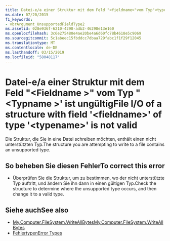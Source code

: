 ```yaml
---
title: Datei-e/a einer Struktur mit dem Feld "<fieldname>"vom Typ"<typename>' ist ungültig
ms.date: 07/20/2015
f1_keywords:
- vbrArgument_UnsupportedFieldType2
ms.assetid: 028e936f-6210-4290-adb2-46298e13e160
ms.openlocfilehash: 3c6e275480e4ae20be4a6d60fc78b4618e5c9069
ms.sourcegitcommit: 5c1abeec15fbddcc7dbaa729fabc1f1f29f12045
ms.translationtype: MT
ms.contentlocale: de-DE
ms.lasthandoff: 03/15/2019
ms.locfileid: "58048117"
---
```

# <a name="file-io-of-a-structure-with-field-fieldname-of-type-typename-is-not-valid"></a><span data-ttu-id="a848e-102">Datei-e/a einer Struktur mit dem Feld "\<Fieldname >" vom Typ "\<Typname >' ist ungültig</span><span class="sxs-lookup"><span data-stu-id="a848e-102">File I/O of a structure with field '\<fieldname>' of type '\<typename>' is not valid</span></span>
<span data-ttu-id="a848e-103">Die Struktur, die Sie in eine Datei schreiben möchten, enthält einen nicht unterstützten Typ.</span><span class="sxs-lookup"><span data-stu-id="a848e-103">The structure you are attempting to write to a file contains an unsupported type.</span></span>  
  
## <a name="to-correct-this-error"></a><span data-ttu-id="a848e-104">So beheben Sie diesen Fehler</span><span class="sxs-lookup"><span data-stu-id="a848e-104">To correct this error</span></span>  
  
-   <span data-ttu-id="a848e-105">Überprüfen Sie die Struktur, um zu bestimmen, wo der nicht unterstützte Typ auftritt, und ändern Sie ihn dann in einen gültigen Typ.</span><span class="sxs-lookup"><span data-stu-id="a848e-105">Check the structure to determine where the unsupported type occurs, and then change it to a valid type.</span></span>  
  
## <a name="see-also"></a><span data-ttu-id="a848e-106">Siehe auch</span><span class="sxs-lookup"><span data-stu-id="a848e-106">See also</span></span>

- [<span data-ttu-id="a848e-107">My.Computer.FileSystem.WriteAllBytes</span><span class="sxs-lookup"><span data-stu-id="a848e-107">My.Computer.FileSystem.WriteAllBytes</span></span>](xref:Microsoft.VisualBasic.MyServices.FileSystemProxy.WriteAllBytes%2A)
- [<span data-ttu-id="a848e-108">Fehlertypen</span><span class="sxs-lookup"><span data-stu-id="a848e-108">Error Types</span></span>](../../visual-basic/programming-guide/language-features/error-types.md)
